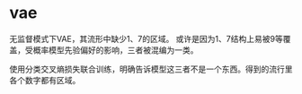 # vae

无监督模式下VAE，其流形中缺少1、7的区域。
或许是因为1、7结构上易被9等覆盖，受概率模型先验偏好的影响，三者被混编为一类。

使用分类交叉熵损失联合训练，明确告诉模型这三者不是一个东西。得到的流行里各个数字都有区域。
